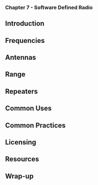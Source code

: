 ### Chapter 7 - Software Defined Radio

## Introduction
## Frequencies
## Antennas
## Range
## Repeaters
## Common Uses
## Common Practices
## Licensing
## Resources
## Wrap-up
